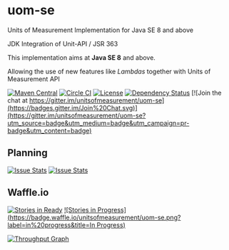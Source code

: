 uom-se
============

Units of Measurement Implementation for Java SE 8 and above

JDK Integration of Unit-API / JSR 363

This implementation aims at **Java SE 8** and above. 

Allowing the use of new features like *Lambdas* together with Units of Measurement API

[![Maven Central](https://maven-badges.herokuapp.com/maven-central/tec.uom/uom-se/badge.svg)](https://maven-badges.herokuapp.com/maven-central/tec.uom/uom-se)
[![Circle CI](https://circleci.com/gh/unitsofmeasurement/uom-se.svg?style=svg)](https://circleci.com/gh/unitsofmeasurement/uom-se) 
[![License](http://img.shields.io/badge/license-BSD3-blue.svg?style=flat-square)](http://opensource.org/licenses/BSD-3-Clause) 
[![Dependency Status](https://www.versioneye.com/user/projects/564f3e94ff016c003a000175/badge.svg?style=flat-square)](https://www.versioneye.com/user/projects/564f3e94ff016c003a000175)
[![Join the chat at https://gitter.im/unitsofmeasurement/uom-se](https://badges.gitter.im/Join%20Chat.svg)](https://gitter.im/unitsofmeasurement/uom-se?utm_source=badge&utm_medium=badge&utm_campaign=pr-badge&utm_content=badge)

Planning
------------
[![Issue Stats](http://issuestats.com/github/unitsofmeasurement/uom-se/badge/pr?style=flat-square)](http://issuestats.com/github/unitsofmeasurement/uom-se)
[![Issue Stats](http://issuestats.com/github/unitsofmeasurement/uom-se/badge/issue?style=flat-square)](http://issuestats.com/github/unitsofmeasurement/uom-se)

Waffle.io
------------
[![Stories in Ready](https://badge.waffle.io/unitsofmeasurement/uom-se.png?label=ready&title=Ready)](https://waffle.io/unitsofmeasurement/uom-se)
[![Stories in Progress](https://badge.waffle.io/unitsofmeasurement/uom-se.png?label=in%20progress&title=In Progress)](https://waffle.io/unitsofmeasurement/uom-se)

[![Throughput Graph](https://graphs.waffle.io/unitsofmeasurement/uom-se/throughput.svg)](https://waffle.io/unitsofmeasurement/uom-se/metrics)
